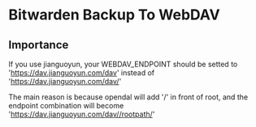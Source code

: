 # Bitwarden Backup To WebDAV

## Importance

If you use jianguoyun, your WEBDAV_ENDPOINT should be setted to 'https://dav.jianguoyun.com/dav' instead of 'https://dav.jianguoyun.com/dav/'

The main reason is because opendal will add '/' in front of root, and the endpoint combination will become 'https://dav.jianguoyun.com/dav//rootpath/'
